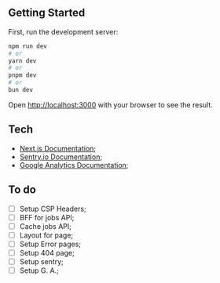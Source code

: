 ## Getting Started

First, run the development server:

```bash
npm run dev
# or
yarn dev
# or
pnpm dev
# or
bun dev
```

Open [http://localhost:3000](http://localhost:3000) with your browser to see the result.

## Tech

- [Next.js Documentation](https://nextjs.org/docs);
- [Sentry.io Documentation](https://docs.sentry.io);
- [Google Analytics Documentation](https://developers.google.com/analytics/);


## To do

- [ ] Setup CSP Headers;
- [ ] BFF for jobs API;
- [ ] Cache jobs API;
- [ ] Layout for page;
- [ ] Setup Error pages;
- [ ] Setup 404 page;
- [ ] Setup sentry;
- [ ] Setup G. A.;
